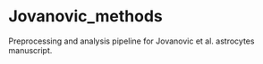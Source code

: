# Jovanovic_methods
Preprocessing and analysis pipeline for Jovanovic et al. astrocytes manuscript.
